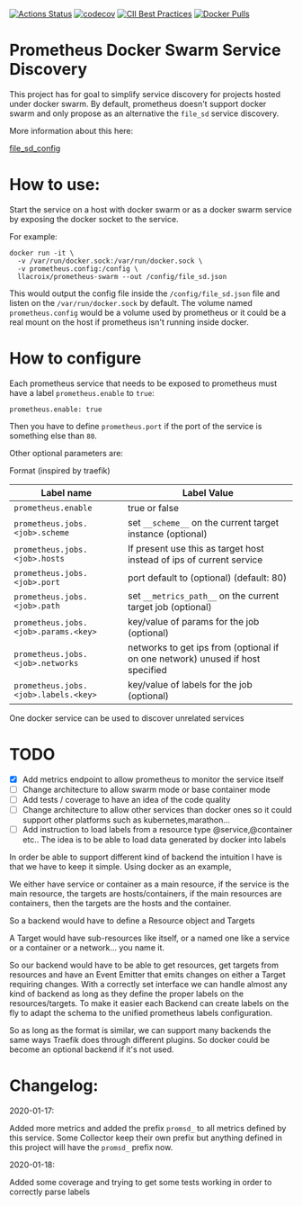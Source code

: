 [![Actions Status](https://github.com/llacroix/prometheus-swarm-discovery/workflows/Python%20application/badge.svg)](https://github.com/llacroix/prometheus-swarm-discovery/actions)
[![codecov](https://codecov.io/gh/llacroix/prometheus-swarm-discovery/branch/master/graph/badge.svg)](https://codecov.io/gh/llacroix/prometheus-swarm-discovery)
[![CII Best Practices](https://bestpractices.coreinfrastructure.org/projects/3629/badge)](https://bestpractices.coreinfrastructure.org/projects/3629)
[![Docker Pulls](https://img.shields.io/docker/pulls/llacroix/prometheus-swarm?style=plastic)](https://hub.docker.com/r/llacroix/prometheus-swarm)

Prometheus Docker Swarm Service Discovery
=========================================

This project has for goal to simplify service discovery for projects
hosted under docker swarm. By default, prometheus doesn't support docker
swarm and only propose as an alternative the `file_sd` service discovery.

More information about this here:

[file_sd_config](https://prometheus.io/docs/prometheus/latest/configuration/configuration/#file_sd_config)


How to use:
===========

Start the service on a host with docker swarm or as a docker swarm service by exposing the docker socket
to the service.

For example:

    docker run -it \
      -v /var/run/docker.sock:/var/run/docker.sock \
      -v prometheus.config:/config \
      llacroix/prometheus-swarm --out /config/file_sd.json

This would output the config file inside the `/config/file_sd.json` file and listen on the `/var/run/docker.sock`
by default. The volume named `prometheus.config` would be a volume used by prometheus or it could be a real mount
on the host if prometheus isn't running inside docker.


How to configure
================

Each prometheus service that needs to be exposed to prometheus must have a label `prometheus.enable` to `true`:

    prometheus.enable: true

Then you have to define `prometheus.port` if the port of the service is something else than `80`.

Other optional parameters are:

Format (inspired by traefik)

Label name                               | Label Value
-----------------------------------------|----------------------------------------------------------------
`prometheus.enable`                      | true or false
`prometheus.jobs.<job>.scheme`        | set `__scheme__` on the current target instance (optional)
`prometheus.jobs.<job>.hosts`         | If present use this as target host instead of ips of current service
`prometheus.jobs.<job>.port`          | port default to (optional) (default: 80)
`prometheus.jobs.<job>.path`          | set `__metrics_path__` on the current target job (optional)
`prometheus.jobs.<job>.params.<key>`  | key/value of params for the job (optional)
`prometheus.jobs.<job>.networks`      | networks to get ips from (optional if on one network) unused if host specified
`prometheus.jobs.<job>.labels.<key>`  | key/value of labels for the job (optional)

One docker service can be used to discover unrelated services 

TODO
====

- [x] Add metrics endpoint to allow prometheus to monitor the service itself
- [ ] Change architecture to allow swarm mode or base container mode
- [ ] Add tests / coverage to have an idea of the code quality
- [ ] Change architecture to allow other services than docker ones so it could support other platforms such as kubernetes,marathon...
- [ ] Add instruction to load labels from a resource type @service,@container etc.. The idea is to be able to load data generated by docker into labels

In order be able to support different kind of backend the intuition I have is that we have to keep it simple. Using docker as an example, 

We either have service or container as a main resource, if the service is the main resource, the targets are hosts/containers, if the main
resources are containers, then the targets are the hosts and the container. 

So a backend would have to define a Resource object and Targets

A Target would have sub-resources like itself, or a named one like a service or a container or a network... you name it. 

So our backend would have to be able to get resources, get targets from resources and have an Event Emitter that emits changes on either
a Target requiring changes. With a correctly set interface we can handle almost any kind of backend as long as they define the proper labels on
the resources/targets. To make it easier each Backend can create labels on the fly to adapt the schema to the unified prometheus labels configuration.

So as long as the format is similar, we can support many backends the same ways Traefik does through different plugins. So docker could be become
an optional backend if it's not used.

Changelog:
==========

2020-01-17:

Added more metrics and added the prefix `promsd_` to all metrics defined by this service. Some Collector keep their own prefix but
anything defined in this project will have the `promsd_` prefix now.

2020-01-18:

Added some coverage and trying to get some tests working in order to correctly parse labels

